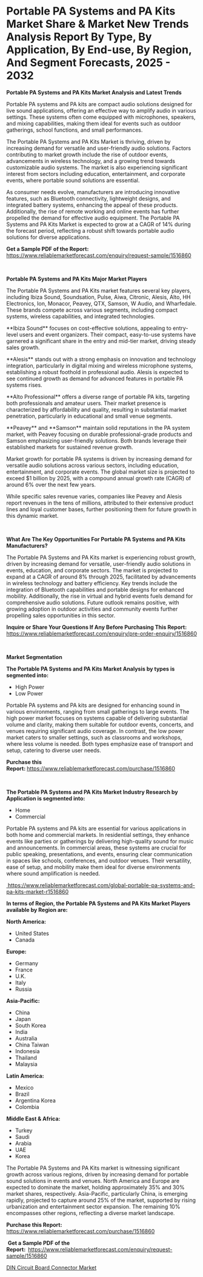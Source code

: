 <p><h1>Portable PA Systems and PA Kits Market Share & Market New Trends Analysis Report By Type, By Application, By End-use, By Region, And Segment Forecasts, 2025 - 2032</h1></p><p><strong>Portable PA Systems and PA Kits Market Analysis and Latest Trends</strong></p>
<p><p>Portable PA systems and PA kits are compact audio solutions designed for live sound applications, offering an effective way to amplify audio in various settings. These systems often come equipped with microphones, speakers, and mixing capabilities, making them ideal for events such as outdoor gatherings, school functions, and small performances. </p><p>The Portable PA Systems and PA Kits Market is thriving, driven by increasing demand for versatile and user-friendly audio solutions. Factors contributing to market growth include the rise of outdoor events, advancements in wireless technology, and a growing trend towards customizable audio systems. The market is also experiencing significant interest from sectors including education, entertainment, and corporate events, where portable sound solutions are essential.</p><p>As consumer needs evolve, manufacturers are introducing innovative features, such as Bluetooth connectivity, lightweight designs, and integrated battery systems, enhancing the appeal of these products. Additionally, the rise of remote working and online events has further propelled the demand for effective audio equipment. The Portable PA Systems and PA Kits Market is expected to grow at a CAGR of 14% during the forecast period, reflecting a robust shift towards portable audio solutions for diverse applications.</p></p>
<p><strong>Get a Sample PDF of the Report:&nbsp;</strong> <a href="https://www.reliablemarketforecast.com/enquiry/request-sample/1516860?utm_campaign=2533&utm_medium=2&utm_source=Github&utm_content=ia&utm_term=30032025&utm_id=portable-pa-systems-and-pa-kits">https://www.reliablemarketforecast.com/enquiry/request-sample/1516860</a></p>
<p>&nbsp;</p>
<p><strong>Portable PA Systems and PA Kits Major Market Players</strong></p>
<p><p>The Portable PA Systems and PA Kits market features several key players, including Ibiza Sound, Soundsation, Pulse, Aiwa, Citronic, Alesis, Alto, HH Electronics, Ion, Monacor, Peavey, QTX, Samson, W Audio, and Wharfedale. These brands compete across various segments, including compact systems, wireless capabilities, and integrated technologies.</p><p>**Ibiza Sound** focuses on cost-effective solutions, appealing to entry-level users and event organizers. Their compact, easy-to-use systems have garnered a significant share in the entry and mid-tier market, driving steady sales growth.</p><p>**Alesis** stands out with a strong emphasis on innovation and technology integration, particularly in digital mixing and wireless microphone systems, establishing a robust foothold in professional audio. Alesis is expected to see continued growth as demand for advanced features in portable PA systems rises.</p><p>**Alto Professional** offers a diverse range of portable PA kits, targeting both professionals and amateur users. Their market presence is characterized by affordability and quality, resulting in substantial market penetration, particularly in educational and small venue segments.</p><p>**Peavey** and **Samson** maintain solid reputations in the PA system market, with Peavey focusing on durable professional-grade products and Samson emphasizing user-friendly solutions. Both brands leverage their established markets for sustained revenue growth.</p><p>Market growth for portable PA systems is driven by increasing demand for versatile audio solutions across various sectors, including education, entertainment, and corporate events. The global market size is projected to exceed $1 billion by 2025, with a compound annual growth rate (CAGR) of around 6% over the next few years.</p><p>While specific sales revenue varies, companies like Peavey and Alesis report revenues in the tens of millions, attributed to their extensive product lines and loyal customer bases, further positioning them for future growth in this dynamic market.</p></p>
<p>&nbsp;</p>
<p><strong>What Are The Key Opportunities For Portable PA Systems and PA Kits Manufacturers?</strong></p>
<p><p>The Portable PA Systems and PA Kits market is experiencing robust growth, driven by increasing demand for versatile, user-friendly audio solutions in events, education, and corporate sectors. The market is projected to expand at a CAGR of around 8% through 2025, facilitated by advancements in wireless technology and battery efficiency. Key trends include the integration of Bluetooth capabilities and portable designs for enhanced mobility. Additionally, the rise in virtual and hybrid events fuels demand for comprehensive audio solutions. Future outlook remains positive, with growing adoption in outdoor activities and community events further propelling sales opportunities in this sector.</p></p>
<p><strong>Inquire or Share Your Questions If Any Before Purchasing This Report:</strong> <a href="https://www.reliablemarketforecast.com/enquiry/pre-order-enquiry/1516860?utm_campaign=2533&utm_medium=2&utm_source=Github&utm_content=ia&utm_term=30032025&utm_id=portable-pa-systems-and-pa-kits">https://www.reliablemarketforecast.com/enquiry/pre-order-enquiry/1516860</a></p>
<p>&nbsp;</p>
<p><strong>Market Segmentation</strong></p>
<p><strong>The Portable PA Systems and PA Kits Market Analysis by types is segmented into:</strong></p>
<p><ul><li>High Power</li><li>Low Power</li></ul></p>
<p><p>Portable PA systems and PA kits are designed for enhancing sound in various environments, ranging from small gatherings to large events. The high power market focuses on systems capable of delivering substantial volume and clarity, making them suitable for outdoor events, concerts, and venues requiring significant audio coverage. In contrast, the low power market caters to smaller settings, such as classrooms and workshops, where less volume is needed. Both types emphasize ease of transport and setup, catering to diverse user needs.</p></p>
<p><strong>Purchase this Report:&nbsp;</strong><a href="https://www.reliablemarketforecast.com/purchase/1516860?utm_campaign=2533&utm_medium=2&utm_source=Github&utm_content=ia&utm_term=30032025&utm_id=portable-pa-systems-and-pa-kits">https://www.reliablemarketforecast.com/purchase/1516860</a></p>
<p>&nbsp;</p>
<p><strong>The Portable PA Systems and PA Kits Market Industry Research by Application is segmented into:</strong></p>
<p><ul><li>Home</li><li>Commercial</li></ul></p>
<p><p>Portable PA systems and PA kits are essential for various applications in both home and commercial markets. In residential settings, they enhance events like parties or gatherings by delivering high-quality sound for music and announcements. In commercial areas, these systems are crucial for public speaking, presentations, and events, ensuring clear communication in spaces like schools, conferences, and outdoor venues. Their versatility, ease of setup, and mobility make them ideal for diverse environments where sound amplification is needed.</p></p>
<p><a href="https://www.reliablemarketforecast.com/global-portable-pa-systems-and-pa-kits-market-r1516860?utm_campaign=2533&utm_medium=2&utm_source=Github&utm_content=ia&utm_term=30032025&utm_id=portable-pa-systems-and-pa-kits">&nbsp;https://www.reliablemarketforecast.com/global-portable-pa-systems-and-pa-kits-market-r1516860</a></p>
<p><strong>In terms of Region, the Portable PA Systems and PA Kits Market Players available by Region are:</strong></p>
<p>
    <p> <strong> North America: </strong>
        <ul>
            <li>United States</li>
            <li>Canada</li>
        </ul>
        </p> 
    <p> <strong> Europe: </strong>
        <ul>
            <li>Germany</li>
            <li>France</li>
            <li>U.K.</li>
            <li>Italy</li>
            <li>Russia</li>
        </ul>
        </p> 
    <p> <strong> Asia-Pacific: </strong>
        <ul>
            <li>China</li>
            <li>Japan</li>
            <li>South Korea</li>
            <li>India</li>
            <li>Australia</li>
            <li>China Taiwan</li>
            <li>Indonesia</li>
            <li>Thailand</li>
            <li>Malaysia</li>
        </ul>
        </p> 
    <p> <strong> Latin America: </strong>
        <ul>
            <li>Mexico</li>
            <li>Brazil</li>
            <li>Argentina Korea</li>
            <li>Colombia</li>
        </ul>
        </p> 
    <p> <strong> Middle East & Africa: </strong>
        <ul>
            <li>Turkey</li>
            <li>Saudi</li>
            <li>Arabia</li>
            <li>UAE</li>
            <li>Korea</li>
        </ul>
    </p>
    </p>
<p><p>The Portable PA Systems and PA Kits market is witnessing significant growth across various regions, driven by increasing demand for portable sound solutions in events and venues. North America and Europe are expected to dominate the market, holding approximately 35% and 30% market shares, respectively. Asia-Pacific, particularly China, is emerging rapidly, projected to capture around 25% of the market, supported by rising urbanization and entertainment sector expansion. The remaining 10% encompasses other regions, reflecting a diverse market landscape.</p></p>
<p><strong>Purchase this Report: </strong><a href="https://www.reliablemarketforecast.com/purchase/1516860?utm_campaign=2533&utm_medium=2&utm_source=Github&utm_content=ia&utm_term=30032025&utm_id=portable-pa-systems-and-pa-kits">https://www.reliablemarketforecast.com/purchase/1516860</a></p>
<p>&nbsp;<strong>Get a Sample PDF of the Report:&nbsp;&nbsp;</strong><a href="https://www.reliablemarketforecast.com/enquiry/request-sample/1516860?utm_campaign=2533&utm_medium=2&utm_source=Github&utm_content=ia&utm_term=30032025&utm_id=portable-pa-systems-and-pa-kits">https://www.reliablemarketforecast.com/enquiry/request-sample/1516860</a></p>
<p><strong></strong></p>
<p><p><a href="https://github.com/hillsmyung726/Market-Research-Report-List-1/blob/main/din-circuit-board-connector-market.md?utm_campaign=2533&utm_medium=2&utm_source=Github&utm_content=ia&utm_term=30032025&utm_id=portable-pa-systems-and-pa-kits">DIN Circuit Board Connector Market</a></p></p>
